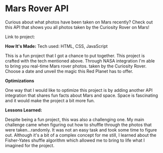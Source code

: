# Mars Rover API
Curious about what photos have been taken on Mars recently? Check out this API that shows you all photos taken by the Curiosity Rover on Mars!

Link to project: 


**How It's Made:**
Tech used: HTML, CSS, JavaScript

This is a fun project that I got a chance to put together. This project is crafted with the tech mentioned above. Through NASA integration I'm able to bring you real-time Mars rover photos. taken by the Curiosity Rover. Choose a date and unveil the magic this Red Planet has to offer.

**Optimizations**

One way that I would like to optimize this project is by adding another API integration that shares fun facts about Mars and space. Space is fascinating and it would make the project a bit more fun. 

**Lessons Learned:**

Despite being a fun project, this was also a challenging one. My main challenge came when figuring out how to shuffle through the photos that were taken...randomly. It was not an easy task and took some time to figure out. Although it's a bit of a complex concept for me still, I learned about the Fisher-Yates shuffle algorithm which allowed me to bring to life what I imagined for the project. 
